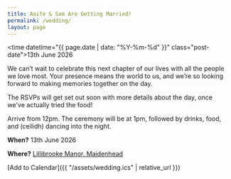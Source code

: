 ```yaml
---
title: Aoife & Sam Are Getting Married!
permalink: /wedding/
layout: page
---
```


<time datetime="{{ page.date | date: "%Y-%m-%d" }}" class="post-date">13th June 2026</time>

We can’t wait to celebrate this next chapter of our lives with all the people we love most. Your presence means the world to us, and we’re so looking forward to making memories together on the day.

The RSVPs will get set out soon with more details about the day, once we've actually tried the food!

Arrive from 12pm. The ceremony will be at 1pm, followed by drinks, food, and (ceilidh) dancing into the night.

**When?** 13th June 2026

**Where?** [Lillibrooke Manor, Maidenhead](https://maps.app.goo.gl/hqyWf68TxPXnVKKi9)

[Add to Calendar]({{ "/assets/wedding.ics" | relative_url }})
